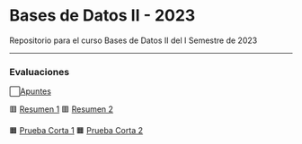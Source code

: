 # Bases de Datos II - 2023

Repositorio para el curso Bases de Datos II del I Semestre de 2023

---

### Evaluaciones
⬜[Apuntes](https://github.com/fiozelaya/Bases-de-Datos-II-2023/tree/main/Apuntes)

🟥 [Resumen 1](https://github.com/fiozelaya/Bases-de-Datos-II-2023/tree/main/R1)
🟥 [Resumen 2](https://github.com/fiozelaya/Bases-de-Datos-II-2023/tree/main/R2)

🟧 [Prueba Corta 1](https://github.com/fiozelaya/Bases-de-Datos-II-2023/tree/main/PC1)
🟧 [Prueba Corta 2](https://github.com/fiozelaya/Bases-de-Datos-II-2023/tree/main/PC2)


[//]: (🟨🟩🟦🟪🟫⬛⬜🟥🟧)
